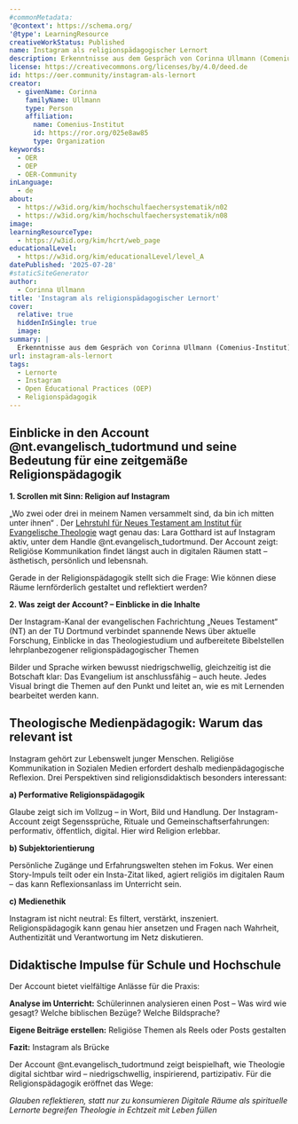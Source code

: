 ```yaml
---
#commonMetadata:
'@context': https://schema.org/
'@type': LearningResource
creativeWorkStatus: Published
name: Instagram als religionspädagogischer Lernort
description: Erkenntnisse aus dem Gespräch von Corinna Ullmann (Comenius-Institut) und Lara Gotthard (ETH - TU Dortmund) über religiöse Kommunikation in digitalen Räumen.
license: https://creativecommons.org/licenses/by/4.0/deed.de
id: https://oer.community/instagram-als-lernort
creator:
  - givenName: Corinna
    familyName: Ullmann
    type: Person
    affiliation:
      name: Comenius-Institut
      id: https://ror.org/025e8aw85
      type: Organization
keywords:
  - OER
  - OEP
  - OER-Community
inLanguage:
  - de
about:
  - https://w3id.org/kim/hochschulfaechersystematik/n02
  - https://w3id.org/kim/hochschulfaechersystematik/n08
image: 
learningResourceType:
  - https://w3id.org/kim/hcrt/web_page
educationalLevel:
  - https://w3id.org/kim/educationalLevel/level_A
datePublished: '2025-07-28'
#staticSiteGenerator
author:
  - Corinna Ullmann
title: 'Instagram als religionspädagogischer Lernort'
cover:
  relative: true
  hiddenInSingle: true
  image: 
summary: |
  Erkenntnisse aus dem Gespräch von Corinna Ullmann (Comenius-Institut) und Lara Gotthard (ETH - TU Dortmund) über religiöse Kommunikation in digitalen Räumen.
url: instagram-als-lernort
tags:
  - Lernorte
  - Instagram
  - Open Educational Practices (OEP)
  - Religionspädagogik
---
```


## Einblicke in den Account @nt.evangelisch_tudortmund und seine Bedeutung für eine zeitgemäße Religionspädagogik

**1. Scrollen mit Sinn: Religion auf Instagram**

„Wo zwei oder drei in meinem Namen versammelt sind, da bin ich mitten unter ihnen“ . Der [Lehrstuhl für Neues Testament am Institut für Evangelische Theologie](https://eth.ht.tu-dortmund.de/professuren/neues-testament/) wagt genau das: Lara Gotthard ist auf Instagram aktiv, unter dem Handle @nt.evangelisch_tudortmund. Der Account zeigt: Religiöse Kommunikation findet längst auch in digitalen Räumen statt – ästhetisch, persönlich und lebensnah.

Gerade in der Religionspädagogik stellt sich die Frage: Wie können diese Räume lernförderlich gestaltet und reflektiert werden?

**2. Was zeigt der Account? – Einblicke in die Inhalte**

Der Instagram-Kanal der evangelischen Fachrichtung „Neues Testament“ (NT) an der TU Dortmund verbindet spannende News über aktuelle Forschung, Einblicke in das Theologiestudium und aufbereitete Bibelstellen lehrplanbezogener religionspädagogischer Themen

Bilder und Sprache wirken bewusst niedrigschwellig, gleichzeitig ist die Botschaft klar: Das Evangelium ist anschlussfähig – auch heute. Jedes Visual bringt die Themen auf den Punkt und leitet an, wie es mit Lernenden bearbeitet werden kann.

## Theologische Medienpädagogik: Warum das relevant ist

Instagram gehört zur Lebenswelt junger Menschen. Religiöse Kommunikation in Sozialen Medien erfordert deshalb medienpädagogische Reflexion. Drei Perspektiven sind religionsdidaktisch besonders interessant:

**a) Performative Religionspädagogik**

Glaube zeigt sich im Vollzug – in Wort, Bild und Handlung. Der Instagram-Account zeigt Segenssprüche, Rituale und Gemeinschaftserfahrungen: performativ, öffentlich, digital. Hier wird Religion erlebbar.

**b) Subjektorientierung**

Persönliche Zugänge und Erfahrungswelten stehen im Fokus. Wer einen Story-Impuls teilt oder ein Insta-Zitat liked, agiert religiös im digitalen Raum – das kann Reflexionsanlass im Unterricht sein.

**c) Medienethik**

Instagram ist nicht neutral: Es filtert, verstärkt, inszeniert. Religionspädagogik kann genau hier ansetzen und Fragen nach Wahrheit, Authentizität und Verantwortung im Netz diskutieren.

## Didaktische Impulse für Schule und Hochschule

Der Account bietet vielfältige Anlässe für die Praxis:

**Analyse im Unterricht:** Schülerinnen analysieren einen Post – Was wird wie gesagt? Welche biblischen Bezüge? Welche Bildsprache?

**Eigene Beiträge erstellen:** Religiöse Themen als Reels oder Posts gestalten

**Fazit:** Instagram als Brücke

Der Account @nt.evangelisch_tudortmund zeigt beispielhaft, wie Theologie digital sichtbar wird – niedrigschwellig, inspirierend, partizipativ. Für die Religionspädagogik eröffnet das Wege:

*Glauben reflektieren, statt nur zu konsumieren*
*Digitale Räume als spirituelle Lernorte begreifen*
*Theologie in Echtzeit mit Leben füllen*

